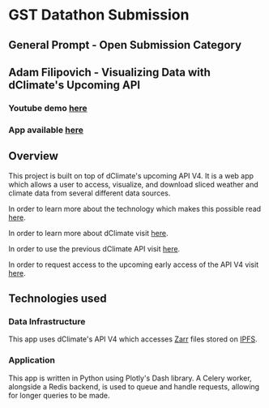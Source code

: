 # GST Datathon Submission 
## General Prompt - Open Submission Category
## Adam Filipovich - Visualizing Data with dClimate's Upcoming API 

### Youtube demo [here](https://youtu.be/kdMGQyWziVg)

### App available [here](https://datathon-dclimate.herokuapp.com)

## Overview

This project is built on top of dClimate's upcoming API V4. It is a web app which allows a user to access, visualize, and download sliced weather and climate data from several different data sources.

In order to learn more about the technology which makes this possible read [here](https://dclimate.medium.com/introducing-zarrchitecture-on-dclimate-c12c0ad7e744).

In order to learn more about dClimate visit [here](https://www.dclimate.net/). 

In order to use the previous dClimate API visit [here](https://api.dclimate.net/).

In order to request access to the upcoming early access of the API V4 visit [here](https://csti51zef2d.typeform.com/ZarrAPI?typeform-source=dclimate.medium.com).

## Technologies used 

### Data Infrastructure  

This app uses dClimate's API V4 which accesses [Zarr](https://zarr.readthedocs.io/en/stable/) files stored on [IPFS](https://docs.ipfs.tech/concepts/what-is-ipfs/).

### Application 

This app is written in Python using Plotly's Dash library. A Celery worker, alongside a Redis backend, is used to queue and handle requests, allowing for longer queries to be made.

